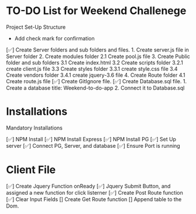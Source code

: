 # TO-DO List for Weekend Challenege

Project Set-Up Structure

* Add check mark for confirmation

[✅] Create Server folders and sub folders and files. 
    1. Create server.js file in Server folder
    2. Create modules folder
        2.1 Create pool.js file
    3. Create Public folder and sub folders
        3.1 Create index.html
        3.2 Create scripts folder
            3.2.1 create client.js file
        3.3 Create styles folder
            3.3.1 create style.css file
        3.4 Create vendors folder
            3.4.1 create jquery-3.6 file
    4. Create Route folder
        4.1 Create route.js file
[✅] Create GitIgnore file. 
[✅] Create Database.sql file.
    1. Create a database title: Weekend-to-do-app
    2. Connect it to Database.sql

# Installations

Mandatory Installations

[✅] NPM Install
[✅] NPM Install Express
[✅] NPM Install PG
[✅] Set Up server
[✅] Connect PG, Server, and database
[✅] Ensure Port is running

# Client File

[✅] Create Jquery Function onReady
[✅] Jquery Submit Button, and assigned a new function for click listerner
[✅] Create Post Route function
[✅] Clear Input Fields
[] Create Get Route function
[] Append table to the Dom.


